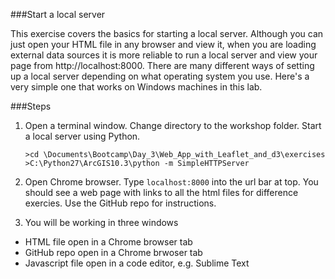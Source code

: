 ###Start a local server

This exercise covers the basics for starting a local server.
Although you can just open your HTML file in any browser and view it, when you are loading external data sources it is more reliable to run a local server and view your page from http://localhost:8000.
There are many different ways of setting up a local server depending on what operating system you use. Here's a very simple one that works on Windows machines in this lab.

###Steps

1. Open a terminal window. Change directory to the workshop folder. Start a local server using Python.

    ```
    >cd \Documents\Bootcamp\Day_3\Web_App_with_Leaflet_and_d3\exercises
    >C:\Python27\ArcGIS10.3\python -m SimpleHTTPServer
    ```

2. Open Chrome browser. Type `localhost:8000` into the url bar at top. You should see a web page with links to all the html files for difference exercies. Use the GitHub repo for instructions. 

3. You will be working in three windows
 
* HTML file open in a Chrome browser tab
* GitHub repo open in a Chrome brwoser tab
* Javascript file open in a code editor, e.g. Sublime Text


